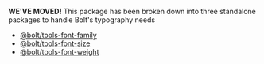 **WE'VE MOVED!** This package has been broken down into three standalone packages to handle Bolt's typography needs

- [@bolt/tools-font-family](https://www.npmjs.com/package/@bolt/tools-font-family)
- [@bolt/tools-font-size](https://www.npmjs.com/package/@bolt/tools-font-size)
- [@bolt/tools-font-weight](https://www.npmjs.com/package/@bolt/tools-font-weight)
